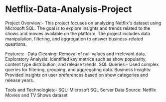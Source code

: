 # Netflix-Data-Analysis-Project
Project Overview:-
This project focuses on analyzing Netflix's dataset using Microsoft SQL. The goal is to explore insights and trends related to the shows and movies available on the platform. The project includes data manipulation, filtering, and aggregation to answer business-related questions.

Features:-
Data Cleaning: Removal of null values and irrelevant data.
Exploratory Analysis: Identified key metrics such as show popularity, content type distribution, and release trends.
SQL Queries:- Used complex queries for filtering, grouping, and aggregating data.
Business Insights: Provided insights on user preferences based on show categories and release years.

Tools and Technologies:-
SQL: Microsoft SQL Server
Data Source: Netflix Movies and TV Shows dataset
